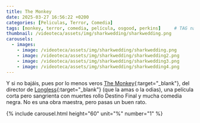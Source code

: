 ```yaml
---
title: The Monkey
date: 2025-03-27 16:56:22 +0200
categories: [Peliculas, Terror, Comedia]
tags: [monkey, terror, comedia, película, osgood, perkins]     # TAG names should always be lowercase
thumbnail: /videoteca/assets/img/sharkwedding/sharkwedding.png
carousels:
  - images: 
    - image: /videoteca/assets/img/sharkwedding/sharkwedding.png
    - image: /videoteca/assets/img/sharkwedding/sharkwedding2.png
    - image: /videoteca/assets/img/sharkwedding/sharkwedding3.png
    - image: /videoteca/assets/img/sharkwedding/sharkwedding4.png
---
```

Y si no bajáis, pues por lo menos veros [The Monkey](https://www.filmaffinity.com/es/film247371.html "The Monkey"){:target="_blank"},
del director de [Longless](https://www.filmaffinity.com/es/film595778.html "Longless"){:target="_blank"} (que la amas o la odias), una película corta pero
sangrienta con muertes rollo Destino Final y mucha comedia negra. No es una obra maestra, pero pasas un buen rato.

{% include carousel.html height="60" unit="%" number="1" %}
